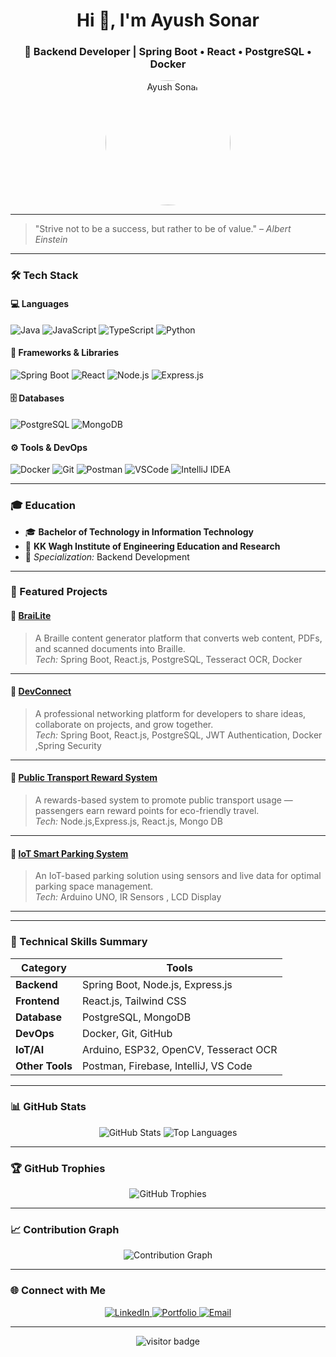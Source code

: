 <!-- Profile Header -->
<h1 align="center">Hi 👋, I'm Ayush Sonar</h1>
<h3 align="center">🚀 Backend Developer | Spring Boot • React • PostgreSQL • Docker</h3>

<!-- Profile Picture -->
<div align="center">
  <img src="https://avatars.githubusercontent.com/u/your-github-id?v=4" alt="Ayush Sonar" width="200" style="border-radius: 50%;" />
</div>

---

> "Strive not to be a success, but rather to be of value." – *Albert Einstein*

---

### 🛠️ Tech Stack

#### 💻 Languages
![Java](https://img.shields.io/badge/Java-ED8B00?style=for-the-badge&logo=openjdk&logoColor=white)
![JavaScript](https://img.shields.io/badge/JavaScript-F7DF1E?style=for-the-badge&logo=javascript&logoColor=black)
![TypeScript](https://img.shields.io/badge/TypeScript-007ACC?style=for-the-badge&logo=typescript&logoColor=white)
![Python](https://img.shields.io/badge/Python-3776AB?style=for-the-badge&logo=python&logoColor=white)

#### 🧩 Frameworks & Libraries
![Spring Boot](https://img.shields.io/badge/Spring%20Boot-6DB33F?style=for-the-badge&logo=springboot&logoColor=white)
![React](https://img.shields.io/badge/React-20232A?style=for-the-badge&logo=react&logoColor=61DAFB)
![Node.js](https://img.shields.io/badge/Node.js-339933?style=for-the-badge&logo=nodedotjs&logoColor=white)
![Express.js](https://img.shields.io/badge/Express.js-000000?style=for-the-badge&logo=express&logoColor=white)

#### 🗄️ Databases
![PostgreSQL](https://img.shields.io/badge/PostgreSQL-336791?style=for-the-badge&logo=postgresql&logoColor=white)
![MongoDB](https://img.shields.io/badge/MongoDB-4EA94B?style=for-the-badge&logo=mongodb&logoColor=white)

#### ⚙️ Tools & DevOps
![Docker](https://img.shields.io/badge/Docker-2496ED?style=for-the-badge&logo=docker&logoColor=white)
![Git](https://img.shields.io/badge/Git-F05032?style=for-the-badge&logo=git&logoColor=white)
![Postman](https://img.shields.io/badge/Postman-FF6C37?style=for-the-badge&logo=postman&logoColor=white)
![VSCode](https://img.shields.io/badge/VSCode-007ACC?style=for-the-badge&logo=visualstudiocode&logoColor=white)
![IntelliJ IDEA](https://img.shields.io/badge/IntelliJ%20IDEA-000000?style=for-the-badge&logo=intellijidea&logoColor=white)

---

### 🎓 Education

- 🎓 **Bachelor of Technology in Information Technology**
- 🏫 **KK Wagh Institute of Engineering Education and Research**
- 📘 *Specialization:* Backend Development

---

### 🚀 Featured Projects

#### 🧠 [BraiLite](https://github.com/ASCodeAlchemy/BraiLite)
> A Braille content generator platform that converts web content, PDFs, and scanned documents into Braille.  
> *Tech:* Spring Boot, React.js, PostgreSQL, Tesseract OCR, Docker  

---

#### 💬 [DevConnect](https://github.com/ASCodeAlchemy/DevConnect)
> A professional networking platform for developers to share ideas, collaborate on projects, and grow together.  
> *Tech:* Spring Boot, React.js, PostgreSQL, JWT Authentication, Docker ,Spring Security

---

#### 🚌 [Public Transport Reward System](https://github.com/ASCodeAlchemy/PublicTransportRewardSystem)
> A rewards-based system to promote public transport usage — passengers earn reward points for eco-friendly travel.  
> *Tech:* Node.js,Express.js, React.js, Mongo DB  

---

#### 🤖 [IoT Smart Parking System](https://github.com/ASCodeAlchemy/SmartParkingSystem)
> An IoT-based parking solution using sensors and live data for optimal parking space management.  
> *Tech:*  Arduino UNO, IR Sensors , LCD Display 

---


---

### 🧠 Technical Skills Summary

| Category | Tools |
|-----------|--------|
| **Backend** | Spring Boot, Node.js, Express.js |
| **Frontend** | React.js, Tailwind CSS |
| **Database** | PostgreSQL, MongoDB |
| **DevOps** | Docker, Git, GitHub |
| **IoT/AI** | Arduino, ESP32, OpenCV, Tesseract OCR |
| **Other Tools** | Postman, Firebase, IntelliJ, VS Code |

---

### 📊 GitHub Stats

<p align="center">
  <img src="https://github-readme-stats.vercel.app/api?username=ASCodeAlchemy&show_icons=true&theme=radical" alt="GitHub Stats" />
  <img src="https://github-readme-stats.vercel.app/api/top-langs/?username=ASCodeAlchemy&layout=compact&theme=radical" alt="Top Languages" />
</p>

---

### 🏆 GitHub Trophies

<p align="center">
  <img src="https://github-profile-trophy.vercel.app/?username=ASCodeAlchemy&theme=radical&margin-w=10&margin-h=10" alt="GitHub Trophies" />
</p>

---

### 📈 Contribution Graph

<p align="center">
  <img src="https://github-readme-activity-graph.vercel.app/graph?username=ASCodeAlchemy&theme=react-dark" alt="Contribution Graph"/>
</p>

---

### 🌐 Connect with Me

<p align="center">
  <a href="https://linkedin.com/in/ayush-sonar" target="_blank">
    <img src="https://img.shields.io/badge/LinkedIn-0077B5?style=for-the-badge&logo=linkedin&logoColor=white" alt="LinkedIn"/>
  </a>
  <a href="https://ascodealchemy.github.io/portfolio" target="_blank">
    <img src="https://img.shields.io/badge/Portfolio-000000?style=for-the-badge&logo=firefox&logoColor=white" alt="Portfolio"/>
  </a>
  <a href="mailto:ayushsonar04@gmail.com">
    <img src="https://img.shields.io/badge/Email-D14836?style=for-the-badge&logo=gmail&logoColor=white" alt="Email"/>
  </a>
</p>

---

<!-- Visitor Badge -->
<p align="center">
  <img src="https://visitor-badge.laobi.icu/badge?page_id=ASCodeAlchemy.ASCodeAlchemy" alt="visitor badge"/>
</p>
